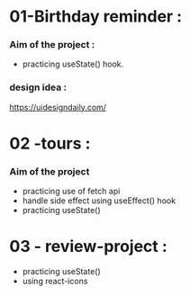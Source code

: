 # 01-Birthday reminder :

### Aim of the project :
 - practicing useState() hook.

### design idea :
https://uidesigndaily.com/


# 02 -tours :

### Aim of the project
 - practicing use of fetch api
 - handle side effect using useEffect()  hook
 -  practicing useState() 

# 03 - review-project :
  -  practicing useState() 
  - using react-icons